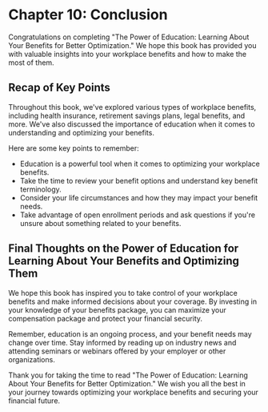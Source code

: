Chapter 10: Conclusion
======================

Congratulations on completing "The Power of Education: Learning About Your Benefits for Better Optimization." We hope this book has provided you with valuable insights into your workplace benefits and how to make the most of them.

Recap of Key Points
-------------------

Throughout this book, we've explored various types of workplace benefits, including health insurance, retirement savings plans, legal benefits, and more. We've also discussed the importance of education when it comes to understanding and optimizing your benefits.

Here are some key points to remember:

* Education is a powerful tool when it comes to optimizing your workplace benefits.
* Take the time to review your benefit options and understand key benefit terminology.
* Consider your life circumstances and how they may impact your benefit needs.
* Take advantage of open enrollment periods and ask questions if you're unsure about something related to your benefits.

Final Thoughts on the Power of Education for Learning About Your Benefits and Optimizing Them
---------------------------------------------------------------------------------------------

We hope this book has inspired you to take control of your workplace benefits and make informed decisions about your coverage. By investing in your knowledge of your benefits package, you can maximize your compensation package and protect your financial security.

Remember, education is an ongoing process, and your benefit needs may change over time. Stay informed by reading up on industry news and attending seminars or webinars offered by your employer or other organizations.

Thank you for taking the time to read "The Power of Education: Learning About Your Benefits for Better Optimization." We wish you all the best in your journey towards optimizing your workplace benefits and securing your financial future.

